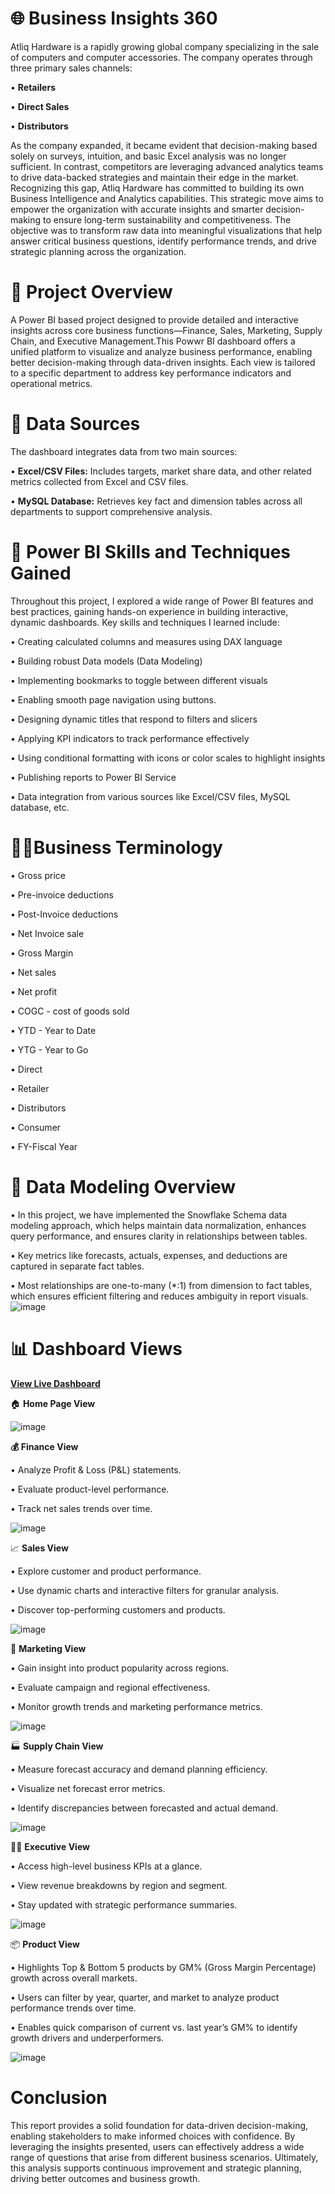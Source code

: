 # 🌐 Business Insights 360

Atliq Hardware is a rapidly growing global company specializing in the sale of computers and computer accessories. The company operates through three primary sales channels:

• **Retailers**

• **Direct Sales**

• **Distributors**

As the company expanded, it became evident that decision-making based solely on surveys, intuition, and basic Excel analysis was no longer sufficient. In contrast, competitors are leveraging advanced analytics teams to drive data-backed strategies and maintain their edge in the market.
Recognizing this gap, Atliq Hardware has committed to building its own Business Intelligence and Analytics capabilities. This strategic move aims to empower the organization with accurate insights and smarter decision-making to ensure long-term sustainability and competitiveness.
The objective was to transform raw data into meaningful visualizations that help answer critical business questions, identify performance trends, and drive strategic planning across the organization.

# 🚀 Project Overview
A Power BI based project designed to provide detailed and interactive insights across core business functions—Finance, Sales, Marketing, Supply Chain, and Executive Management.This Powwr BI dashboard offers a unified platform to visualize and analyze business performance, enabling better decision-making through data-driven insights. Each view is tailored to a specific department to address key performance indicators and operational metrics.

# 📂 Data Sources

The dashboard integrates data from two main sources:

• **Excel/CSV Files:** Includes targets, market share data, and other related metrics collected from Excel and CSV files.

• **MySQL Database:** Retrieves key fact and dimension tables across all departments to support comprehensive analysis.

# 🧠 Power BI Skills and Techniques Gained

Throughout this project, I explored a wide range of Power BI features and best practices, gaining hands-on experience in building interactive, dynamic dashboards. Key skills and techniques I learned include:

• Creating calculated columns and measures using DAX language

• Building robust Data models (Data Modeling)

• Implementing bookmarks to toggle between different visuals

• Enabling smooth page navigation using buttons.

• Designing dynamic titles that respond to filters and slicers

• Applying KPI indicators to track performance effectively

• Using conditional formatting with icons or color scales to highlight insights

• Publishing reports to Power BI Service
  
• Data integration from various sources like Excel/CSV files, MySQL database, etc.

# 💼📘Business Terminology

• Gross price

• Pre-invoice deductions

• Post-Invoice deductions

• Net Invoice sale

• Gross Margin

• Net sales

• Net profit

• COGC - cost of goods sold

• YTD - Year to Date

• YTG - Year to Go

• Direct

• Retailer

• Distributors

• Consumer
 
• FY-Fiscal Year

# 🧱 Data Modeling Overview   

• In this project, we have implemented the Snowflake Schema data modeling approach, which helps maintain data normalization, enhances query performance, and ensures clarity in relationships between tables.

• Key metrics like forecasts, actuals, expenses, and deductions are captured in separate fact tables.

• Most relationships are one-to-many (*:1) from dimension to fact tables, which ensures efficient filtering and reduces ambiguity in report visuals.
![image](https://github.com/user-attachments/assets/cd360e0c-4c9a-4b17-8bba-d4c7624cff09)

# 📊 Dashboard Views
 
 **[View Live Dashboard](url)**

🏠 **Home Page View**

![image](https://github.com/user-attachments/assets/60ab23f6-c40c-408e-aaf9-470e3c9fcb01)

**💰 Finance View**

• Analyze Profit & Loss (P&L) statements.

• Evaluate product-level performance.

• Track net sales trends over time.

![image](https://github.com/user-attachments/assets/03548ccb-3dc8-4bc4-99fc-8e17aa60eeb1)


📈 **Sales View**

• Explore customer and product performance.

• Use dynamic charts and interactive filters for granular analysis.

• Discover top-performing customers and products.

![image](https://github.com/user-attachments/assets/55079d44-8946-41e9-8bb0-2df161994b5a)

📣 **Marketing View**

• Gain insight into product popularity across regions.

• Evaluate campaign and regional effectiveness.

• Monitor growth trends and marketing performance metrics.

![image](https://github.com/user-attachments/assets/3d81cffe-c348-4520-82fd-dbc26d5a783c)

🏭 **Supply Chain View**

• Measure forecast accuracy and demand planning efficiency.

• Visualize net forecast error metrics.

• Identify discrepancies between forecasted and actual demand.

![image](https://github.com/user-attachments/assets/aeba96c8-b2cd-4b92-8d5a-fc5d76af628d)

🧑‍💼 **Executive View**

• Access high-level business KPIs at a glance.

• View revenue breakdowns by region and segment.

• Stay updated with strategic performance summaries.

![image](https://github.com/user-attachments/assets/cafe7bb7-36f4-4ec4-826a-ecfc1201f704)

📦 **Product View**

• Highlights Top & Bottom 5 products by GM% (Gross Margin Percentage) growth across overall markets.

• Users can filter by year, quarter, and market to analyze product performance trends over time.

• Enables quick comparison of current vs. last year’s GM% to identify growth drivers and underperformers.

![image](https://github.com/user-attachments/assets/ae2349b0-0ea0-4446-a4dd-918d1245419f)

# Conclusion
This report provides a solid foundation for data-driven decision-making, enabling stakeholders to make informed choices with confidence. By leveraging the insights presented, users can effectively address a wide range of questions that arise from different business scenarios. Ultimately, this analysis supports continuous improvement and strategic planning, driving better outcomes and business growth.














